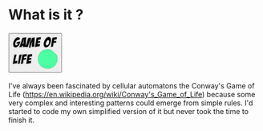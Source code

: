 # What is it ?
![Screenshot](Resources/icone.png)

I've always been fascinated by cellular automatons the Conway's Game of Life (https://en.wikipedia.org/wiki/Conway's_Game_of_Life) because some very complex and interesting patterns could emerge from simple rules. 
I'd started to code my own simplified version of it but never took the time to finish it.
